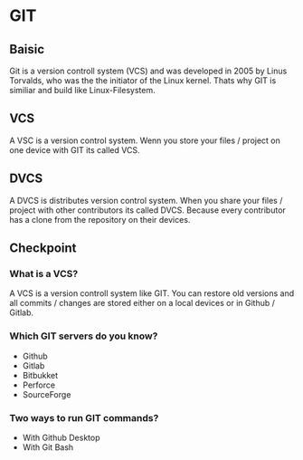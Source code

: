 # GIT

## Baisic
Git is a version controll system (VCS) and was developed in 2005 by Linus Torvalds, who was the the 
initiator of the Linux kernel. Thats why GIT is similiar and build like Linux-Filesystem.

## VCS
A VSC is a version control system. Wenn you store your files / project on one device with GIT its called VCS.

## DVCS
A DVCS is distributes version control system. When you share your files / project with other contributors its
called DVCS. Because every contributor has a clone from the repository on their devices.

## Checkpoint
### What is a VCS?
A VCS is a version controll system like GIT. You can restore old versions and all commits / changes are stored
either on a local devices or in Github / Gitlab.

### Which GIT servers do you know?
* Github
* Gitlab
* Bitbukket
* Perforce
* SourceForge

### Two ways to run GIT commands?
* With Github Desktop
* With Git Bash
